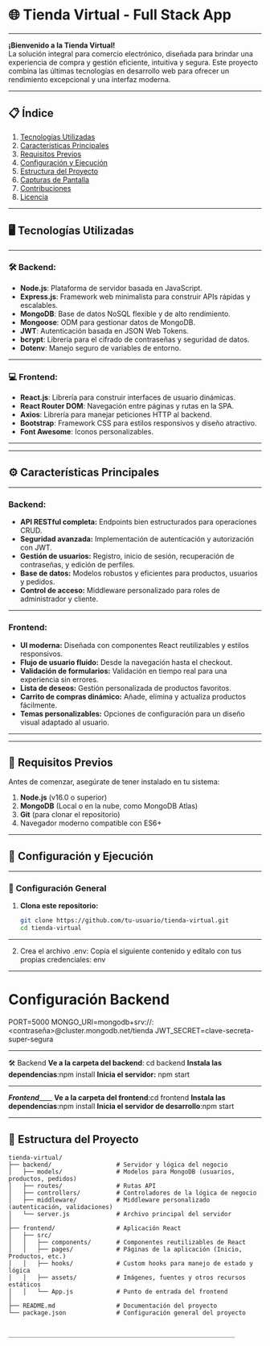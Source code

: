 
# 🌐 **Tienda Virtual - Full Stack App**
_______________________________________________________________
**¡Bienvenido a la Tienda Virtual!**  
La solución integral para comercio electrónico, diseñada para brindar una experiencia de compra y gestión eficiente, intuitiva y segura. Este proyecto combina las últimas tecnologías en desarrollo web para ofrecer un rendimiento excepcional y una interfaz moderna.
_______________________________________________________________

## 📋 **Índice**
1. [Tecnologías Utilizadas](#🖥️-tecnologías-utilizadas)
2. [Características Principales](#⚙️-características-principales)
3. [Requisitos Previos](#📂-requisitos-previos)
4. [Configuración y Ejecución](#🚀-configuración-y-ejecución)
5. [Estructura del Proyecto](#📁-estructura-del-proyecto)
6. [Capturas de Pantalla](#🖼️-capturas-de-pantalla)
7. [Contribuciones](#🤝-contribuciones)
8. [Licencia](#📜-licencia)

---

## 🖥️ **Tecnologías Utilizadas**
_______________________________________________________________
### 🛠️ **Backend:**
- **Node.js**: Plataforma de servidor basada en JavaScript.
- **Express.js**: Framework web minimalista para construir APIs rápidas y escalables.
- **MongoDB**: Base de datos NoSQL flexible y de alto rendimiento.
- **Mongoose**: ODM para gestionar datos de MongoDB.
- **JWT**: Autenticación basada en JSON Web Tokens.
- **bcrypt**: Librería para el cifrado de contraseñas y seguridad de datos.
- **Dotenv**: Manejo seguro de variables de entorno.
_______________________________________________________________
### 💻 **Frontend:**
- **React.js**: Librería para construir interfaces de usuario dinámicas.
- **React Router DOM**: Navegación entre páginas y rutas en la SPA.
- **Axios**: Librería para manejar peticiones HTTP al backend.
- **Bootstrap**: Framework CSS para estilos responsivos y diseño atractivo.
- **Font Awesome**: Iconos personalizables.

---
_______________________________________________________________
## ⚙️ **Características Principales**
_______________________________________________________________
### **Backend:**
- **API RESTful completa:** Endpoints bien estructurados para operaciones CRUD.
- **Seguridad avanzada:** Implementación de autenticación y autorización con JWT.
- **Gestión de usuarios:** Registro, inicio de sesión, recuperación de contraseñas, y edición de perfiles.
- **Base de datos:** Modelos robustos y eficientes para productos, usuarios y pedidos.
- **Control de acceso:** Middleware personalizado para roles de administrador y cliente.
_______________________________________________________________
### **Frontend:**
- **UI moderna:** Diseñada con componentes React reutilizables y estilos responsivos.
- **Flujo de usuario fluido:** Desde la navegación hasta el checkout.
- **Validación de formularios:** Validación en tiempo real para una experiencia sin errores.
- **Lista de deseos:** Gestión personalizada de productos favoritos.
- **Carrito de compras dinámico:** Añade, elimina y actualiza productos fácilmente.
- **Temas personalizables:** Opciones de configuración para un diseño visual adaptado al usuario.

---
_______________________________________________________________
## 📂 **Requisitos Previos**
Antes de comenzar, asegúrate de tener instalado en tu sistema:
1. **Node.js** (v16.0 o superior)
2. **MongoDB** (Local o en la nube, como MongoDB Atlas)
3. **Git** (para clonar el repositorio)
4. Navegador moderno compatible con ES6+

---

## 🚀 **Configuración y Ejecución**
_______________________________________________________________
### 🔧 **Configuración General**
1. **Clona este repositorio:**
   ```bash
   git clone https://github.com/tu-usuario/tienda-virtual.git
   cd tienda-virtual
_______________________________________________________________
2.  Crea el archivo .env:
Copia el siguiente contenido y edítalo con tus propias credenciales:
env
_______________________________________________________________
# Configuración Backend
PORT=5000
MONGO_URI=mongodb+srv://<usuario>:<contraseña>@cluster.mongodb.net/tienda
JWT_SECRET=clave-secreta-super-segura
_____________________________________
🛠️ Backend
**Ve a la carpeta del backend**: cd backend
**Instala las dependencias**:npm install
**Inicia el servidor:** npm start
____________________________________
 _______**Frontend**___________
**Ve a la carpeta del frontend**:cd frontend
**Instala las dependencias**:npm install
**Inicia el servidor de desarrollo**:npm start
______________________________________

## 📁 **Estructura del Proyecto**

```plaintext
tienda-virtual/
├── backend/                  # Servidor y lógica del negocio
│   ├── models/               # Modelos para MongoDB (usuarios, productos, pedidos)
│   ├── routes/               # Rutas API
│   ├── controllers/          # Controladores de la lógica de negocio
│   ├── middleware/           # Middleware personalizado (autenticación, validaciones)
│   └── server.js             # Archivo principal del servidor
│
├── frontend/                 # Aplicación React
│   ├── src/
│   │   ├── components/       # Componentes reutilizables de React
│   │   ├── pages/            # Páginas de la aplicación (Inicio, Productos, etc.)
│   │   ├── hooks/            # Custom hooks para manejo de estado y lógica
│   │   ├── assets/           # Imágenes, fuentes y otros recursos estáticos
│   │   └── App.js            # Punto de entrada del frontend
│
├── README.md                 # Documentación del proyecto
└── package.json              # Configuración general del proyecto


_______________________________________________________________





